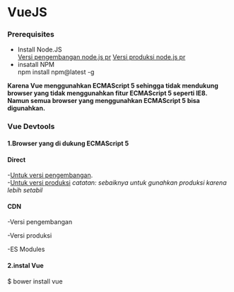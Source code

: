 # VueJS

### Prerequisites
- Install Node.JS  
  [Versi pengembangan node.js pr](https://nodejs.org/dist/v12.7.0/node-v12.7.0.pkg)
  [Versi produksi node.js pr](https://nodejs.org/dist/v10.16.0/node-v10.16.0.pkg)
- insatall NPM  
  npm install npm@latest -g


**Karena Vue menggunahkan  ECMAScript 5 sehingga tidak mendukung browser yang tidak menggunahkan fitur ECMAScript 5 seperti IE8. Namun semua browser yang menggunahkan ECMAScript 5 bisa digunahkan.**

### Vue Devtools


#### 1.Browser yang di dukung ECMAScript 5

#### Direct  
  -[Untuk versi pengembangan](https://vuejs.org/js/vue.js).  
  -[Untuk versi produksi](https://vuejs.org/js/vue.min.js)
*catatan: sebaiknya untuk gunahkan produksi karena lebih setabil*

#### CDN
-Versi pengembangan

<script src="https://cdn.jsdelivr.net/npm/vue"></script>

-Versi produksi


<script src="https://cdn.jsdelivr.net/npm/vue@2.6.10/dist/vue.js"></script>


-ES Modules

  <script type="module">   

    import Vue from 'https://cdn.jsdelivr.net/npm/vue@2.6.10/dist/vue.esm.browser.js'   

  </script>

#### 2.instal Vue
  $ bower install vue


